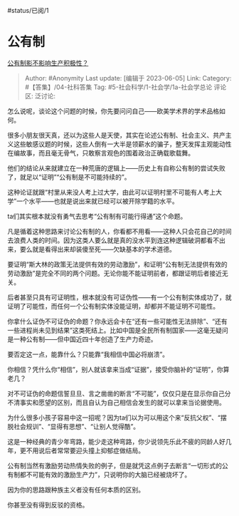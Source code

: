 #status/已阅/1 

# 公有制
[公有制影不影响生产积极性？](https://www.zhihu.com/question/431876335/answer/3059139883)

> Author: #Anonymity
> Last update: [编辑于 2023-06-05]
> Link:
> Category: #【答集】/04-社科答集
> Tag: #5-社会科学/1-社会学/1a-社会学总论
> 评论区:
> 泛讨论:

怎么说呢，谈论这个问题的时候，你先要问问自己——欧美学术界的学术品格如何。

很多小朋友很天真，还以为这些人是天使，其实在论述公有制、社会主义、共产主义这些敏感议题的时候，这些人倒有一大半是领薪水的骗子，整天发挥主观能动性在编故事，而且毫无骨气，只敢察言观色的围着政治正确载歌载舞。

他们的结论从来就建立在一种荒唐的逻辑上——历史上有自称公有制的尝试失败了，就足以“证明”“公有制是不可能持续的”。

这种论证就跟“村里从来没人考上过大学，由此可以证明村里不可能有人考上大学”一个水平——也就是说出来就已经可以被开除学籍的水平。

ta们其实根本就没有勇气去思考“公有制有可能行得通”这个命题。

凡是循着这种思路来讨论公有制的人，你看都不用看——这种人只会花自己的时间去浪费人类的时间。因为这类人要么就是真的没水平到连这种逻辑破洞都看不出来，要么就是看得出来却装傻至死——欠缺基本的学术道德。

要证明“斯大林的政策无法提供有效的劳动激励”，和证明“公有制无法提供有效的劳动激励”是完全不同的两个问题。无论你能不能证明前者，都跟证明后者接近无关。

后者甚至只具有可证明性，根本就没有可证伪性——有一个公有制实体成功了，就证明了可能性，而任何一个公有制实体没能证明，却都并不能证明不可能性。

你拿什么证伪不可证伪的命题？你永远会卡在“还有一些可能性无法排除”、“还有一些进程尚未见到结果”这类死结上。比如中国是全民所有制国家——这毫无疑问是一种公有制——但中国近四十年创造了生产力奇迹。

要否定这一点，能靠什么？只能靠“我相信中国必将崩溃”。

你相信？凭什么你“相信”，别人就该拿来当成“证据”，接受你脑补的“证明”，你算老几？

对不可证伪的命题信誓旦旦、言之凿凿的断言“不可能”，仅仅只是在显示你自己分不清事实和愿望的区别，而且自认为自己相信会发生的就可以拿来当论据使用。

为什么很多小孩子容易中这一招呢？因为ta们以为可以用这个来“反抗父权”、“摆脱社会规训”、“显得有思想”、“让别人觉得酷”。

这是一种经典的青少年弯路，能少走这种弯路，你少说领先乐此不疲的同龄人好几年，更不用说后者常常要迎头撞上抑郁症做结局。

公有制当然有激励劳动热情失败的例子，但是就凭这点例子去断言“一切形式的公有制都不可能有效的激励生产力”，只说明你的大脑已经被烧坏了。

因为你的思路跟种族主义者没有任何本质的区别。

你甚至没有得到反驳的资格。
